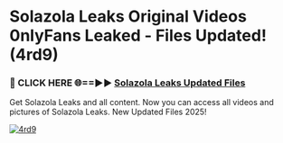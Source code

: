 # Solazola Leaks Original Videos 0nlyFans Leaked - Files Updated! (4rd9)

<h3>🔴 CLICK HERE 🌐==►► <a href="https://tinyurl.com/3hn5wdd3" rel="nofollow">Solazola Leaks Updated Files</a></h3>

Get Solazola Leaks and all content. Now you can access all videos and pictures of Solazola Leaks. New Updated Files 2025!

[![4rd9](https://i.imgur.com/4HnBqBT.gif)](https://tinyurl.com/3hn5wdd3)
